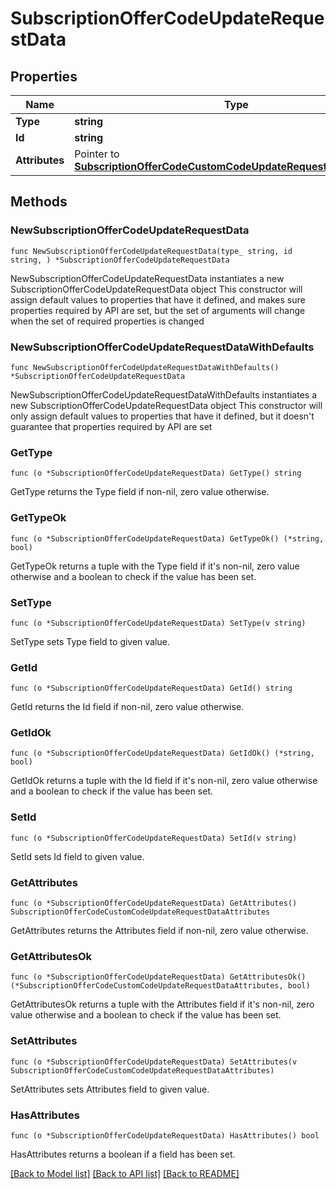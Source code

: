 # SubscriptionOfferCodeUpdateRequestData

## Properties

Name | Type | Description | Notes
------------ | ------------- | ------------- | -------------
**Type** | **string** |  | 
**Id** | **string** |  | 
**Attributes** | Pointer to [**SubscriptionOfferCodeCustomCodeUpdateRequestDataAttributes**](SubscriptionOfferCodeCustomCodeUpdateRequestDataAttributes.md) |  | [optional] 

## Methods

### NewSubscriptionOfferCodeUpdateRequestData

`func NewSubscriptionOfferCodeUpdateRequestData(type_ string, id string, ) *SubscriptionOfferCodeUpdateRequestData`

NewSubscriptionOfferCodeUpdateRequestData instantiates a new SubscriptionOfferCodeUpdateRequestData object
This constructor will assign default values to properties that have it defined,
and makes sure properties required by API are set, but the set of arguments
will change when the set of required properties is changed

### NewSubscriptionOfferCodeUpdateRequestDataWithDefaults

`func NewSubscriptionOfferCodeUpdateRequestDataWithDefaults() *SubscriptionOfferCodeUpdateRequestData`

NewSubscriptionOfferCodeUpdateRequestDataWithDefaults instantiates a new SubscriptionOfferCodeUpdateRequestData object
This constructor will only assign default values to properties that have it defined,
but it doesn't guarantee that properties required by API are set

### GetType

`func (o *SubscriptionOfferCodeUpdateRequestData) GetType() string`

GetType returns the Type field if non-nil, zero value otherwise.

### GetTypeOk

`func (o *SubscriptionOfferCodeUpdateRequestData) GetTypeOk() (*string, bool)`

GetTypeOk returns a tuple with the Type field if it's non-nil, zero value otherwise
and a boolean to check if the value has been set.

### SetType

`func (o *SubscriptionOfferCodeUpdateRequestData) SetType(v string)`

SetType sets Type field to given value.


### GetId

`func (o *SubscriptionOfferCodeUpdateRequestData) GetId() string`

GetId returns the Id field if non-nil, zero value otherwise.

### GetIdOk

`func (o *SubscriptionOfferCodeUpdateRequestData) GetIdOk() (*string, bool)`

GetIdOk returns a tuple with the Id field if it's non-nil, zero value otherwise
and a boolean to check if the value has been set.

### SetId

`func (o *SubscriptionOfferCodeUpdateRequestData) SetId(v string)`

SetId sets Id field to given value.


### GetAttributes

`func (o *SubscriptionOfferCodeUpdateRequestData) GetAttributes() SubscriptionOfferCodeCustomCodeUpdateRequestDataAttributes`

GetAttributes returns the Attributes field if non-nil, zero value otherwise.

### GetAttributesOk

`func (o *SubscriptionOfferCodeUpdateRequestData) GetAttributesOk() (*SubscriptionOfferCodeCustomCodeUpdateRequestDataAttributes, bool)`

GetAttributesOk returns a tuple with the Attributes field if it's non-nil, zero value otherwise
and a boolean to check if the value has been set.

### SetAttributes

`func (o *SubscriptionOfferCodeUpdateRequestData) SetAttributes(v SubscriptionOfferCodeCustomCodeUpdateRequestDataAttributes)`

SetAttributes sets Attributes field to given value.

### HasAttributes

`func (o *SubscriptionOfferCodeUpdateRequestData) HasAttributes() bool`

HasAttributes returns a boolean if a field has been set.


[[Back to Model list]](../README.md#documentation-for-models) [[Back to API list]](../README.md#documentation-for-api-endpoints) [[Back to README]](../README.md)


